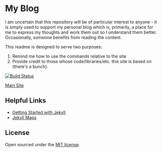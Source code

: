 # My Blog

I am uncertain that this repository will be of particular interest to anyone - it is simply used to support my personal blog which is, primarily, a place for me to express my thoughts and work them out so I understand them better. Occasionally, someone benefits from reading the content.

This readme is designed to serve two purposes:
1. Remind me how to use the commands relative to the site
2. Provide credit to those whose code/libraries/etc. this site is based on (there's a bunch).

[![Build Status](https://travis-ci.org/argodev/argodev.github.io.svg?branch=master)](https://travis-ci.org/argodev/argodev.github.io)

[Main Site](http://robgillen.com)


## Helpful Links

- [Getting Started with Jekyll](https://scotch.io/tutorials/getting-started-with-jekyll-plus-a-free-bootstrap-3-starter-theme)
- [Jekyll Maps](https://github.com/ayastreb/jekyll-maps)


## License

Open sourced under the [MIT license](LICENSE.md).

